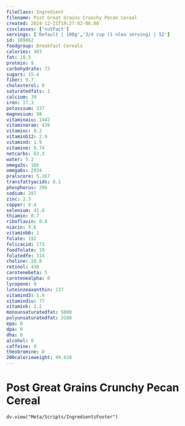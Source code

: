 ```yaml
---
fileClass: Ingredient
filename: Post Great Grains Crunchy Pecan Cereal
created: 2024-12-21T19:27:02-06:00
cssclasses: ['nutFact']
servings: ['Default | 100g','3/4 cup (1 nlea serving) | 52']
id: 169862
foodgroup: Breakfast Cereals
calories: 403
fat: 10.5
protein: 9
carbohydrate: 73
sugars: 15.4
fiber: 9.7
cholesterol: 0
saturatedfats: 1
calcium: 39
iron: 17.3
potassium: 337
magnesium: 98
vitaminaiu: 1442
vitaminarae: 430
vitaminc: 0.2
vitaminb12: 2.9
vitamind: 1.9
vitamine: 0.74
netcarbs: 63.3
water: 5.2
omega3s: 166
omega6s: 2934
pralscore: 5.167
transfattyacids: 0.1
phosphorus: 296
sodium: 287
zinc: 2.3
copper: 0.4
selenium: 41.8
thiamin: 0.7
riboflavin: 0.8
niacin: 9.6
vitaminb6: 1
folate: 192
folicacid: 173
foodfolate: 19
folatedfe: 314
choline: 28.8
retinol: 430
carotenebeta: 5
carotenealpha: 0
lycopene: 0
luteinzeaxanthin: 137
vitamind3: 1.9
vitamindiu: 77
vitamink: 2.2
monounsaturatedfat: 5800
polyunsaturatedfat: 3100
epa: 0
dpa: 0
dha: 0
alcohol: 0
caffeine: 0
theobromine: 0
200calorieweight: 49.628
---
```


# Post Great Grains Crunchy Pecan Cereal

```dataviewjs
dv.view("Meta/Scripts/IngredientsFooter")
```
